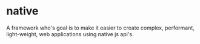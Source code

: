 # native
A framework who's goal is to make it easier to create complex, performant, light-weight, web applications using native js api's.

